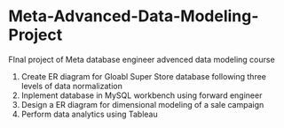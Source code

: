 # Meta-Advanced-Data-Modeling-Project
FInal project of Meta database engineer advenced data modeling course
1. Create ER diagram for Gloabl Super Store database following three levels of data normalization  
2. Inplement database in MySQL workbench using forward engineer  
3. Design a ER diagram for dimensional modeling of a sale campaign  
4. Perform data analytics using Tableau
